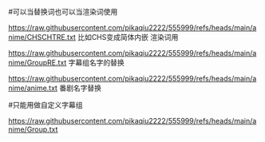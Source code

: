#可以当替换词也可以当渲染词使用


https://raw.githubusercontent.com/pikaqiu2222/555999/refs/heads/main/anime/CHSCHTRE.txt 比如CHS变成简体内嵌 渲染词用


https://raw.githubusercontent.com/pikaqiu2222/555999/refs/heads/main/anime/GroupRE.txt  字幕组名字的替换


https://raw.githubusercontent.com/pikaqiu2222/555999/refs/heads/main/anime/anime.txt 番剧名字替换 


#只能用做自定义字幕组


https://raw.githubusercontent.com/pikaqiu2222/555999/refs/heads/main/anime/Group.txt
